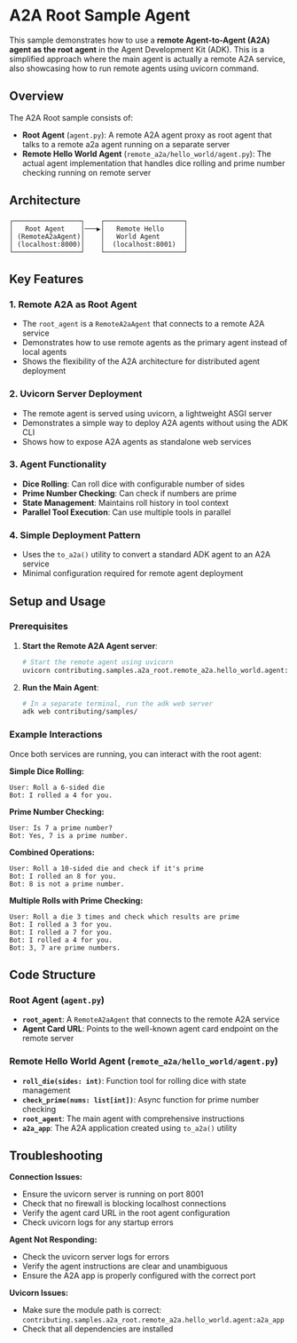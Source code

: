 # A2A Root Sample Agent

This sample demonstrates how to use a **remote Agent-to-Agent (A2A) agent as the root agent** in the Agent Development Kit (ADK). This is a simplified approach where the main agent is actually a remote A2A service, also showcasing how to run remote agents using uvicorn command.

## Overview

The A2A Root sample consists of:

- **Root Agent** (`agent.py`): A remote A2A agent proxy as root agent that talks to a remote a2a agent running on a separate server
- **Remote Hello World Agent** (`remote_a2a/hello_world/agent.py`): The actual agent implementation that handles dice rolling and prime number checking running on remote server

## Architecture

```
┌─────────────────┐    ┌────────────────────┐
│   Root Agent    │───▶│   Remote Hello     │
│ (RemoteA2aAgent)│    │   World Agent      │
│ (localhost:8000)│    │  (localhost:8001)  │
└─────────────────┘    └────────────────────┘
```

## Key Features

### 1. **Remote A2A as Root Agent**
- The `root_agent` is a `RemoteA2aAgent` that connects to a remote A2A service
- Demonstrates how to use remote agents as the primary agent instead of local agents
- Shows the flexibility of the A2A architecture for distributed agent deployment

### 2. **Uvicorn Server Deployment**
- The remote agent is served using uvicorn, a lightweight ASGI server
- Demonstrates a simple way to deploy A2A agents without using the ADK CLI
- Shows how to expose A2A agents as standalone web services

### 3. **Agent Functionality**
- **Dice Rolling**: Can roll dice with configurable number of sides
- **Prime Number Checking**: Can check if numbers are prime
- **State Management**: Maintains roll history in tool context
- **Parallel Tool Execution**: Can use multiple tools in parallel

### 4. **Simple Deployment Pattern**
- Uses the `to_a2a()` utility to convert a standard ADK agent to an A2A service
- Minimal configuration required for remote agent deployment

## Setup and Usage

### Prerequisites

1. **Start the Remote A2A Agent server**:
   ```bash
   # Start the remote agent using uvicorn
   uvicorn contributing.samples.a2a_root.remote_a2a.hello_world.agent:a2a_app --host localhost --port 8001
   ```

2. **Run the Main Agent**:
   ```bash
   # In a separate terminal, run the adk web server
   adk web contributing/samples/
   ```

### Example Interactions

Once both services are running, you can interact with the root agent:

**Simple Dice Rolling:**
```
User: Roll a 6-sided die
Bot: I rolled a 4 for you.
```

**Prime Number Checking:**
```
User: Is 7 a prime number?
Bot: Yes, 7 is a prime number.
```

**Combined Operations:**
```
User: Roll a 10-sided die and check if it's prime
Bot: I rolled an 8 for you.
Bot: 8 is not a prime number.
```

**Multiple Rolls with Prime Checking:**
```
User: Roll a die 3 times and check which results are prime
Bot: I rolled a 3 for you.
Bot: I rolled a 7 for you.
Bot: I rolled a 4 for you.
Bot: 3, 7 are prime numbers.
```

## Code Structure

### Root Agent (`agent.py`)

- **`root_agent`**: A `RemoteA2aAgent` that connects to the remote A2A service
- **Agent Card URL**: Points to the well-known agent card endpoint on the remote server

### Remote Hello World Agent (`remote_a2a/hello_world/agent.py`)

- **`roll_die(sides: int)`**: Function tool for rolling dice with state management
- **`check_prime(nums: list[int])`**: Async function for prime number checking
- **`root_agent`**: The main agent with comprehensive instructions
- **`a2a_app`**: The A2A application created using `to_a2a()` utility



## Troubleshooting

**Connection Issues:**
- Ensure the uvicorn server is running on port 8001
- Check that no firewall is blocking localhost connections
- Verify the agent card URL in the root agent configuration
- Check uvicorn logs for any startup errors

**Agent Not Responding:**
- Check the uvicorn server logs for errors
- Verify the agent instructions are clear and unambiguous
- Ensure the A2A app is properly configured with the correct port

**Uvicorn Issues:**
- Make sure the module path is correct: `contributing.samples.a2a_root.remote_a2a.hello_world.agent:a2a_app`
- Check that all dependencies are installed
